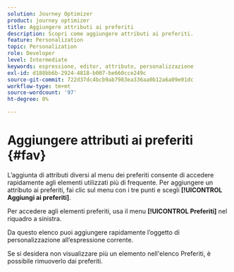 ```yaml
---
solution: Journey Optimizer
product: journey optimizer
title: Aggiungere attributi ai preferiti
description: Scopri come aggiungere attributi ai preferiti.
feature: Personalization
topic: Personalization
role: Developer
level: Intermediate
keywords: espressione, editor, attributo, personalizzazione
exl-id: d188bb6b-2924-4818-b007-be660cce249c
source-git-commit: 722d37dc4bcb9ab7983ea336aa0b12a6a09e01dc
workflow-type: tm+mt
source-wordcount: '97'
ht-degree: 0%

---
```


# Aggiungere attributi ai preferiti {#fav}

L’aggiunta di attributi diversi al menu dei preferiti consente di accedere rapidamente agli elementi utilizzati più di frequente. Per aggiungere un attributo ai preferiti, fai clic sul menu con i tre punti e scegli **[!UICONTROL Aggiungi ai preferiti]**.

<!--
![](assets/favorite-option.png)
-->

Per accedere agli elementi preferiti, usa il menu **[!UICONTROL Preferiti]** nel riquadro a sinistra.

Da questo elenco puoi aggiungere rapidamente l’oggetto di personalizzazione all’espressione corrente.

<!--
![](assets/favorite-list.png)
-->

Se si desidera non visualizzare più un elemento nell&#39;elenco Preferiti, è possibile rimuoverlo dai preferiti.

<!--
![](assets/favorite-remove.png)
-->
